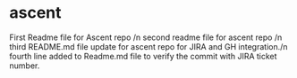 # ascent
First Readme file for Ascent repo /n
second readme file for ascent repo /n
third README.md file update for ascent repo for JIRA and GH integration./n
fourth line added to Readme.md file to verify the commit with JIRA ticket number.
